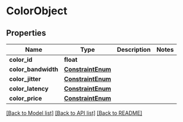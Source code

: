 # ColorObject

## Properties
Name | Type | Description | Notes
------------ | ------------- | ------------- | -------------
**color_id** | **float** |  | 
**color_bandwidth** | [**ConstraintEnum**](ConstraintEnum.md) |  | 
**color_jitter** | [**ConstraintEnum**](ConstraintEnum.md) |  | 
**color_latency** | [**ConstraintEnum**](ConstraintEnum.md) |  | 
**color_price** | [**ConstraintEnum**](ConstraintEnum.md) |  | 

[[Back to Model list]](../README.md#documentation-for-models) [[Back to API list]](../README.md#documentation-for-api-endpoints) [[Back to README]](../README.md)

